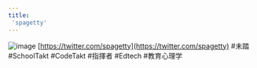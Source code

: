 ```yaml
---
title:
 'spagetty'
---
```


![image](https://pbs.twimg.com/profile_images/2414435822/u6kvh270lki64xwvtmog_400x400.png)
[https://twitter.com/spagetty](https://twitter.com/spagetty)
#未踏 #SchoolTakt #CodeTakt #指揮者 #Edtech #教育心理学
